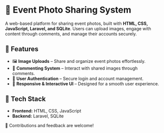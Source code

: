 # 📸 Event Photo Sharing System  

A web-based platform for sharing event photos, built with **HTML, CSS, JavaScript, Laravel, and SQLite**. Users can upload images, engage with content through comments, and manage their accounts securely.  

## 🔹 Features  
- 🖼️ **Image Uploads** – Share and organize event photos effortlessly.  
- 💬 **Commenting System** – Interact with shared images through comments.  
- 🔐 **User Authentication** – Secure login and account management.  
- 🎨 **Responsive & Interactive UI** – Designed for a smooth user experience.  

## 🔧 Tech Stack  
- **Frontend:** HTML, CSS, JavaScript  
- **Backend:** Laravel, SQLite  

🚀 Contributions and feedback are welcome!  
